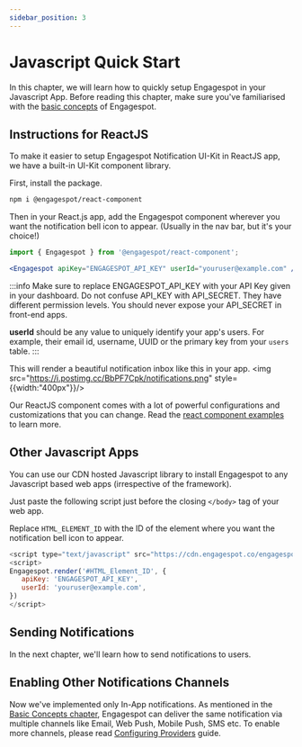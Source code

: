 ```yaml
---
sidebar_position: 3
---
```


# Javascript Quick Start

In this chapter, we will learn how to quickly setup Engagespot in your Javascript App. Before reading this chapter, make sure you've familiarised with the [basic concepts](./understanding-concepts.md) of Engagespot.

## Instructions for ReactJS

To make it easier to setup Engagespot Notification UI-Kit in ReactJS app, we have a built-in UI-Kit component library.

First, install the package.

```bash
npm i @engagespot/react-component
```

Then in your React.js app, add the Engagespot component wherever you want the notification bell icon to appear. (Usually in the nav bar, but it's your choice!)

```jsx
import { Engagespot } from '@engagespot/react-component';

<Engagespot apiKey="ENGAGESPOT_API_KEY" userId="youruser@example.com" />;
```

:::info
Make sure to replace ENGAGESPOT_API_KEY with your API Key given in your dashboard. Do not confuse API_KEY with API_SECRET. They have different permission levels. You should never expose your API_SECRET in front-end apps.

**userId** should be any value to uniquely identify your app's users. For example, their email id, username, UUID or the primary key from your `users` table.
:::

This will render a beautiful notification inbox like this in your app.
<img src="https://i.postimg.cc/BbPF7Cpk/notifications.png" style={{width:"400px"}}/>

Our ReactJS component comes with a lot of powerful configurations and customizations that you can change. Read the [react component examples](../learn-by-examples/react-component/simple-notification.mdx) to learn more.

## Other Javascript Apps

You can use our CDN hosted Javascript library to install Engagespot to any Javascript based web apps (irrespective of the framework).

Just paste the following script just before the closing `</body>` tag of your web app.

Replace `HTML_ELEMENT_ID` with the ID of the element where you want the notification bell icon to appear.

```js
<script type="text/javascript" src="https://cdn.engagespot.co/engagespot-client.min.js"></script>
<script>
Engagespot.render('#HTML_Element_ID', {
   apiKey: 'ENGAGESPOT_API_KEY',
   userId: 'youruser@example.com',
})
</script>

```

## Sending Notifications

In the next chapter, we'll learn how to send notifications to users.

## Enabling Other Notifications Channels

Now we've implemented only In-App notifications. As mentioned in the [Basic Concepts chapter](./understanding-concepts.md), Engagespot can deliver the same notification via multiple channels like Email, Web Push, Mobile Push, SMS etc. To enable more channels, please read [Configuring Providers](../channels/what-are-providers.md) guide.

